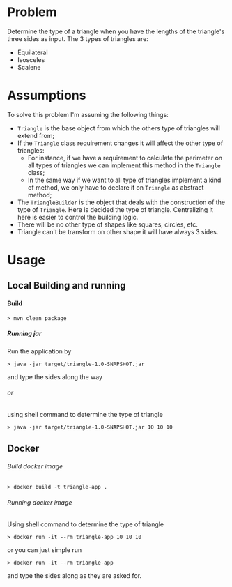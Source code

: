 # Problem

Determine the type of a triangle when you have the lengths of the triangle's three sides as input. The 3 types of triangles are:
* Equilateral
* Isosceles
* Scalene

# Assumptions

To solve this problem I'm assuming the following things:
* `Triangle` is the base object from which the others type of triangles will extend from;
* If the `Triangle` class requirement changes it will affect the other type of triangles:
  * For instance, if we have a requirement to calculate the perimeter on all types of triangles we can implement this method in the `Triangle` class;
  * In the same way if we want to all type of triangles implement a kind of method, we only have to declare it on `Triangle` as abstract method;
* The `TriangleBuilder` is the object that deals with the construction of the type of `Triangle`. Here is decided the type of triangle. Centralizing it here is easier to control the building logic.
* There will be no other type of shapes like squares, circles, etc.
* Triangle can't be transform on other shape it will have always 3 sides.

# Usage

## Local Building and running

#### Build

```
> mvn clean package
```

##### Running jar

Run the application by

```
> java -jar target/triangle-1.0-SNAPSHOT.jar
```

and type the sides along the way

###### or

using shell command to determine the type of triangle
```
> java -jar target/triangle-1.0-SNAPSHOT.jar 10 10 10
```


## Docker

###### Build docker image
```
> docker build -t triangle-app .
```

###### Running docker image

Using shell command to determine the type of triangle
```
> docker run -it --rm triangle-app 10 10 10
```

or you can just simple run

```
> docker run -it --rm triangle-app
```

and type the sides along as they are asked for.
